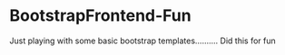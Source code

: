 # BootstrapFrontend-Fun
Just playing with some basic bootstrap templates.......... Did this for fun 
